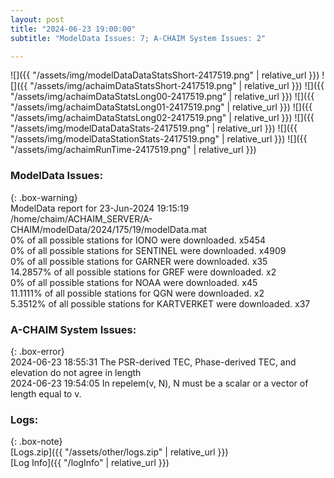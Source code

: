 ```yaml
---
layout: post
title: "2024-06-23 19:00:00"
subtitle: "ModelData Issues: 7; A-CHAIM System Issues: 2"

---
```


![]({{ "/assets/img/modelDataDataStatsShort-2417519.png" | relative_url }})
![]({{ "/assets/img/achaimDataStatsShort-2417519.png" | relative_url }})
![]({{ "/assets/img/achaimDataStatsLong00-2417519.png" | relative_url }})
![]({{ "/assets/img/achaimDataStatsLong01-2417519.png" | relative_url }})
![]({{ "/assets/img/achaimDataStatsLong02-2417519.png" | relative_url }})
![]({{ "/assets/img/modelDataDataStats-2417519.png" | relative_url }})
![]({{ "/assets/img/modelDataStationStats-2417519.png" | relative_url }})
![]({{ "/assets/img/achaimRunTime-2417519.png" | relative_url }})


### ModelData Issues:  
  
{: .box-warning}  
 ModelData report for 23-Jun-2024 19:15:19   
 /home/chaim/ACHAIM_SERVER/A-CHAIM/modelData/2024/175/19/modelData.mat   
 0% of all possible stations for IONO were downloaded. x5454   
 0% of all possible stations for SENTINEL were downloaded. x4909   
 0% of all possible stations for GARNER were downloaded. x35   
 14.2857% of all possible stations for GREF were downloaded. x2   
 0% of all possible stations for NOAA were downloaded. x45   
 11.1111% of all possible stations for QGN were downloaded. x2   
 5.3512% of all possible stations for KARTVERKET were downloaded. x37   
  
### A-CHAIM System Issues:  
  
{: .box-error}  
2024-06-23 18:55:31 The PSR-derived TEC, Phase-derived TEC, and elevation do not agree in length  
2024-06-23 19:54:05 In repelem(v, N), N must be a scalar or a vector of length equal to v.  

### Logs:  
  
{: .box-note}  
[Logs.zip]({{ "/assets/other/logs.zip" | relative_url }})  
[Log Info]({{ "/logInfo" | relative_url }})  

